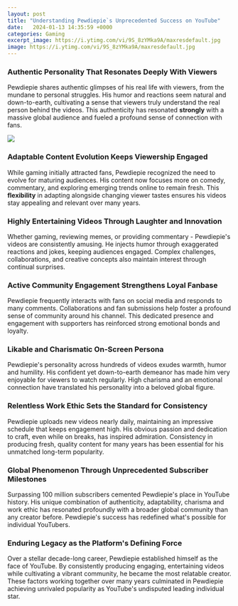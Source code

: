 ```yaml
---
layout: post
title: "Understanding Pewdiepie`s Unprecedented Success on YouTube"
date:   2024-01-13 14:35:59 +0000
categories: Gaming
excerpt_image: https://i.ytimg.com/vi/9S_8zYMka9A/maxresdefault.jpg
image: https://i.ytimg.com/vi/9S_8zYMka9A/maxresdefault.jpg
---
```


### Authentic Personality That Resonates Deeply With Viewers
Pewdiepie shares authentic glimpses of his real life with viewers, from the mundane to personal struggles. His humor and reactions seem natural and down-to-earth, cultivating a sense that viewers truly understand the real person behind the videos. This authenticity has resonated **strongly** with a massive global audience and fueled a profound sense of connection with fans.

![](https://i.ytimg.com/vi/9S_8zYMka9A/maxresdefault.jpg)
### Adaptable Content Evolution Keeps Viewership Engaged  
While gaming initially attracted fans, Pewdiepie recognized the need to evolve for maturing audiences. His content now focuses more on comedy, commentary, and exploring emerging trends online to remain fresh. This **flexibility** in adapting alongside changing viewer tastes ensures his videos stay appealing and relevant over many years.
### Highly Entertaining Videos Through Laughter and Innovation
Whether gaming, reviewing memes, or providing commentary - Pewdiepie's videos are consistently amusing. He injects humor through exaggerated reactions and jokes, keeping audiences engaged. Complex challenges, collaborations, and creative concepts also maintain interest through continual surprises.
### Active Community Engagement Strengthens Loyal Fanbase  
Pewdiepie frequently interacts with fans on social media and responds to many comments. Collaborations and fan submissions help foster a profound sense of community around his channel. This dedicated presence and engagement with supporters has reinforced strong emotional bonds and loyalty.
### Likable and Charismatic On-Screen Persona
Pewdiepie's personality across hundreds of videos exudes warmth, humor and humility. His confident yet down-to-earth demeanor has made him very enjoyable for viewers to watch regularly. High charisma and an emotional connection have translated his personality into a beloved global figure.  
### Relentless Work Ethic Sets the Standard for Consistency
Pewdiepie uploads new videos nearly daily, maintaining an impressive schedule that keeps engagement high. His obvious passion and dedication to craft, even while on breaks, has inspired admiration. Consistency in producing fresh, quality content for many years has been essential for his unmatched long-term popularity.
### Global Phenomenon Through Unprecedented Subscriber Milestones  
Surpassing 100 million subscribers cemented Pewdiepie's place in YouTube history. His unique combination of authenticity, adaptability, charisma and work ethic has resonated profoundly with a broader global community than any creator before. Pewdiepie's success has redefined what's possible for individual YouTubers.
### Enduring Legacy as the Platform's Defining Force
Over a stellar decade-long career, Pewdiepie established himself as the face of YouTube. By consistently producing engaging, entertaining videos while cultivating a vibrant community, he became the most relatable creator. These factors working together over many years culminated in Pewdiepie achieving unrivaled popularity as YouTube's undisputed leading individual star.